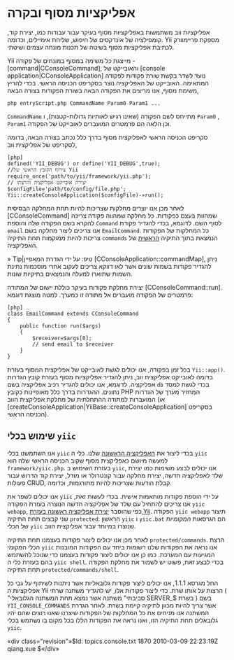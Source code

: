 ﻿אפליקציות מסוף ובקרה
====================

אפליקציות ווב משתמשות באפליקציות מסוף בעיקר עבור עבודות כמו, יצירת קוד, קומפילציה של אינדקסים של חיפוש, שליחת אימיילים, וכדומה. Yii מספקת פריימוורק לכתיבת אפליקציות מסוף בשיטה של תכנות מונחה עצמים ושיטתי.

Yii מייצגת כל משימה במסוף במונחים של פקודה -[command|CConsoleCommand], והאובייקט של [console application|CConsoleApplication] נועד לשדר בקשת שורת פקודות לפקודה המתאימה. האובייקט של האפליקציה נוצר בסקריפט הכניסה הראשי. בכדי להריץ משימת מסוף, אנו מריצים את הפקודה הבאה בשורת הפקודות בצורה הבאה,

~~~
php entryScript.php CommandName Param0 Param1 ...
~~~

`CommandName` מתייחס לשם הפקודה (שאינו רגיש לאותיות גדולות-קטנות), ו `Param0` , `Param1` וכן הלאה הם פרמטרים המועברים לאובייקט של הפקודה.

סקריפט הכניסה הראשי לאפליקצית מסוף בדרך כלל נכתב בצורה הבאה, בדומה לסקריפט של אפליקצית ווב,

~~~
[php]
defined('YII_DEBUG') or define('YII_DEBUG',true);
//צירוף הקובץ הראשי של Yii
require_once('path/to/yii/framework/yii.php');
// יצירת אובייקט אפליקציה והרצתו
$configFile='path/to/config/file.php';
Yii::createConsoleApplication($configFile)-»run();
~~~

לאחר מכן אנו יוצרים מחלקות שצריכות להיות תחת המחלקה הבסיסית [CConsoleCommand] שמהוות בעצם כפקודות.
כל מחלקה שמהווה פקודה צריכה להקרא בשם הפקודה שלה והוספת `Command` לסוף השם. לדוגמא, בכדי להגדיר פקודת `email` אנו צריכים ליצור מחלקה בשם `EmailCommand`. כל המחלקות של הפקודות צריכות להיות ממוקמות תחת התיקיה `commands` הנמצאת בתוך התיקיה [הראשית](/doc/guide/basics.application#application-base-directory) של האפליקציה.

» Tip|טיפ: על ידי הגדרת המאפיין [CConsoleApplication::commandMap], ניתן להגדיר פקודות בשמות שונים אשר לאו דווקא צריכים לעקוב אחרי מוסכמות נתינת השמות שתוארו למעלה והנמצאים בתיקיות שונות.

יצירת מחלקת פקודות בעיקר כוללת יישום של המתודה [CConsoleCommand::run]. פרמטרים של הפקודה מועברים אל מתודה זו כמערך. למטה מוצגת דוגמא:

~~~
[php]
class EmailCommand extends CConsoleCommand
{
    public function run($args)
    {
        $receiver=$args[0];
        // send email to $receiver
    }
}
~~~

בכל זמן בפקודה, אנו יכולים לגשת לאובייקט של אפליקצית המסוף בעזרת `Yii::app()`. בדומה לאובייקט אפליקצית ווב, ניתן להגדיר אפליקציות מסוף בעזרת קובץ הגדרות אפליקציה. לדוגמא, אנו יכולים להגדיר רכיב אפליקציה בשם `db` בכדי לגשת למסד נתונים. ההגדרות בדרך כלל מאופיינות כקובץ PHP המחזיר מערך של הגדרות המועברות למתודה ההתחלתית של מחלקת אפליקצית הווב (או [createConsoleApplication|YiiBase::createConsoleApplication] בסקריפט הכניסה הראשי).

שימוש בכלי `yiic`
---------------------

אנו השתמשנו בכלי `yiic` בכדי ליצור את [האפליקציה הראשונה](/doc/guide/quickstart.first-app) שלנו. כלי ה `yiic` למעשה מיושם כאפליקצית מסוף שקוב הכניסה הראשי שלה הוא `framework/yiic.php`. בעזרת השימוש ב `yiic`, אנו יכולים לבצע משימות כמו יצירת שלד לאפליקציה חדשה, יצירת מחלקה עבור קונטרולר או מודל, יצירת קוד הדרוש עבור פעולות CRUD, קבלת הודעות שצריכות להיות מתורגמות, וכדומה.

אנו יכולים לשפר את `yiic` על ידי הוספת פקודות מותאמות אישית. בכדי לעשות זאת, אנו צריכים להתחיל עם שלד של אפליקציה חדשה הנוצרה בעזרת הפקודה `yiic webapp`, כפי שהוסבר [יצירת אפליקציה ראשונה בעזרת Yii](/doc/guide/quickstart.first-app). הפקודה `yiic webapp` תיצור שני קבצים תחת התיקיה `protected`: הראשון `yiic` ו `yiic.bat` הם הגרסאות *המקומיות* של הכלי `yiic` שנוצרו במיוחד עבור אפליקצית הווב.

לאחר מכן אנו יכולים ליצור פקודות בעצמנו תחת התיקיה `protected/commands`. הרצת הכלי המקומי `yiic` אנו נראה את הפקודות שלנו רשומות ביחד עם הפקודות המובנות המגיעות עם המערכת. כמו כן אנו יכולים ליצור פקודות בעצמנו כדי שנוכל להשתמש בהם בעזרת כלי ה `yiic shell`. בכדי לבצע זאת, פשוט יש לשמור את מחלקת הפקודה תחת התיקיה `protected/commands/shell`.

החל מגרסא 1.1.1, אנו יכולים ליצור פקודות גלובאליות אשר ניתנות לשיתוף על גבי כל אפליקציות ה Yii הרצות על אותו שרת. כדי ליצור פקודות אלו, יש להגדיר משתנה שרתי ( "סביבתי" משתנה אשר נמצא תחת המשתנה הגלובאלי SERVER_$ בשרת ) בשם `YII_CONSOLE_COMMANDS` אשר צריך להיות מכוון לתיקיה קיימת בשרת. לאחר הגדרת המשתנה אנו מניחים את כל המחלקות של הפקודות שיצרנו שאנו רוצים שהם יהיו גלובאלים תחת התיקיה הזו, ואנו נראה את הפקודות הללו בכל מקום בו נשתמש בכלי `yiic`.

«div class="revision"»$Id: topics.console.txt 1870 2010-03-09 22:23:19Z qiang.xue $«/div»